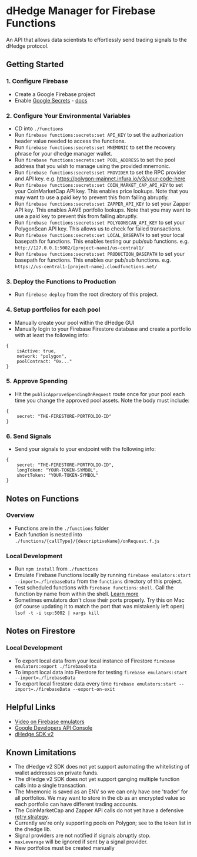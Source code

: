# dHedge Manager for Firebase Functions
An API that allows data scientists to effortlessly send trading signals to the dHedge protocol.

## Getting Started

### 1. Configure Firebase
- Create a Google Firebase project
- Enable [Google Secrets](https://cloud.google.com/secret-manager) - [docs](https://firebase.google.com/docs/functions/config-env#managing_secrets)

### 2. Configure Your Environmental Variables
- CD into `./functions`
- Run `firebase functions:secrets:set API_KEY` to set the authorization header value needed to access the functions.
- Run `firebase functions:secrets:set MNEMONIC` to set the recovery phrase for your dhedge manager wallet.
- Run `firebase functions:secrets:set POOL_ADDRESS` to set the pool address that you wish to manage using the provided mnemonic.
- Run `firebase functions:secrets:set PROVIDER` to set the RPC provider and API key. e.g. https://polygon-mainnet.infura.io/v3/your-code-here
- Run `firebase functions:secrets:set COIN_MARKET_CAP_API_KEY` to set your CoinMarketCap API key. This enables price lookups. Note that you may want to use a paid key to prevent this from failing abruptly.
- Run `firebase functions:secrets:set ZAPPER_API_KEY` to set your Zapper API key. This enables AAVE portfolio lookups. Note that you may want to use a paid key to prevent this from failing abruptly.
- Run `firebase functions:secrets:set POLYGONSCAN_API_KEY` to set your PolygonScan API key. This allows us to check for failed transactions.
- Run `firebase functions:secrets:set LOCAL_BASEPATH` to set your local basepath for functions. This enables testing our pub/sub functions. e.g. `http://127.0.0.1:5002/[project-name]/us-central1/`
- Run `firebase functions:secrets:set PRODUCTION_BASEPATH` to set your basepath for functions. This enables our pub/sub functions. e.g. `https://us-central1-[project-name].cloudfunctions.net/`

### 3. Deploy the Functions to Production
- Run `firebase deploy` from the root directory of this project.

### 4. Setup portfolios for each pool
- Manually create your pool within the dHedge GUI
- Manually login to your Firebase Firestore database and create a portfolio with at least the following info:
```
{ 
    isActive: true,
    network: "polygon",
    poolContract: "0x..."
}
```

### 5. Approve Spending
- Hit the `publicApproveSpendingOnRequest` route once for your pool each time you change the approved pool assets. Note the body must include:
```
{ 
    secret: "THE-FIRESTORE-PORTFOLIO-ID"
}
```

### 6. Send Signals
- Send your signals to your endpoint with the following info:
```
{ 
    secret: "THE-FIRESTORE-PORTFOLIO-ID",
    longToken: "YOUR-TOKEN-SYMBOL",
    shortToken: "YOUR-TOKEN-SYMBOL"
}
```

## Notes on Functions
### Overview
- Functions are in the `./functions` folder
- Each function is nested into `./functions/{callType}/{descriptiveName}/onRequest.f.js`

### Local Development
- Run `npm install` from `./functions`
- Emulate Firebase Functions locally by running `firebase emulators:start --import=./firebaseData` from the `functions` directory of this project.
- Test scheduled functions with `firebase functions:shell`. Call the function by name from within the shell. [Learn more](https://stackoverflow.com/a/69424195/17273215)
- Sometimes emulators don't close their ports properly. Try this on Mac (of course updating it to match the port that was mistakenly left open) `lsof -t -i tcp:5002 | xargs kill`

## Notes on Firestore
### Local Development
- To export local data from your local instance of Firestore `firebase emulators:export ./firebaseData`
- To import local data into Firestore for testing `firebase emulators:start --import=./firebaseData`
- To export local firestore data every time `firebase emulators:start --import=./firebaseData --export-on-exit`


## Helpful Links
- [Video on Firebase emulators](https://www.youtube.com/watch?v=pkgvFNPdiEs)
- [Google Developers API Console](https://console.developers.google.com/apis/dashboard)
- [dHedge SDK v2](https://github.com/dhedge/dhedge-v2-sdk)

## Known Limitations
- The dHedge v2 SDK does not yet support automating the whitelisting of wallet addresses on private funds.
- The dHedge v2 SDK does not yet support ganging multiple function calls into a single transaction.
- The Mnemonic is saved as an ENV so we can only have one 'trader' for all portfolios. We may want to store in the db as an encrypted value so each portfolio can have different trading accounts.
- The CoinMarketCap and Zapper API calls do not yet have a defensive [retry strategy](https://github.com/tim-kos/node-retry).
- Currently we're only supporting pools on Polygon; see to the token list in the dhedge lib.
- Signal providers are not notified if signals abruptly stop.
- `maxLeverage` will be ignored if sent by a signal provider.
- New portfolios must be created manually